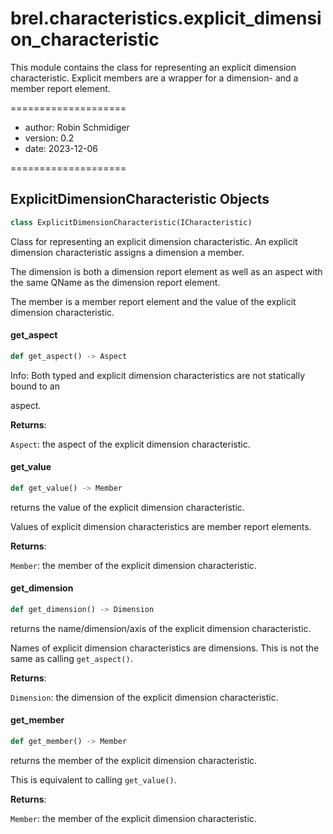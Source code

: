 <a id="brel.characteristics.explicit_dimension_characteristic"></a>

# brel.characteristics.explicit\_dimension\_characteristic

This module contains the class for representing an explicit dimension characteristic.
Explicit members are a wrapper for a dimension- and a member report element.

====================

- author: Robin Schmidiger
- version: 0.2
- date: 2023-12-06

====================

<a id="brel.characteristics.explicit_dimension_characteristic.ExplicitDimensionCharacteristic"></a>

## ExplicitDimensionCharacteristic Objects

```python
class ExplicitDimensionCharacteristic(ICharacteristic)
```

Class for representing an explicit dimension characteristic.
An explicit dimension characteristic assigns a dimension a member.

The dimension is both a dimension report element as well as an aspect with the same QName as
the dimension report element.

The member is a member report element and the value of the explicit dimension characteristic.

<a id="brel.characteristics.explicit_dimension_characteristic.ExplicitDimensionCharacteristic.get_aspect"></a>

#### get\_aspect

```python
def get_aspect() -> Aspect
```

Info: Both typed and explicit dimension characteristics are not statically bound to an

aspect.

**Returns**:

`Aspect`: the aspect of the explicit dimension characteristic.

<a id="brel.characteristics.explicit_dimension_characteristic.ExplicitDimensionCharacteristic.get_value"></a>

#### get\_value

```python
def get_value() -> Member
```

returns the value of the explicit dimension characteristic.

Values of explicit dimension characteristics are member report elements.

**Returns**:

`Member`: the member of the explicit dimension characteristic.

<a id="brel.characteristics.explicit_dimension_characteristic.ExplicitDimensionCharacteristic.get_dimension"></a>

#### get\_dimension

```python
def get_dimension() -> Dimension
```

returns the name/dimension/axis of the explicit dimension characteristic.

Names of explicit dimension characteristics are dimensions.
This is not the same as calling `get_aspect()`.

**Returns**:

`Dimension`: the dimension of the explicit dimension characteristic.

<a id="brel.characteristics.explicit_dimension_characteristic.ExplicitDimensionCharacteristic.get_member"></a>

#### get\_member

```python
def get_member() -> Member
```

returns the member of the explicit dimension characteristic.

This is equivalent to calling `get_value()`.

**Returns**:

`Member`: the member of the explicit dimension characteristic.


